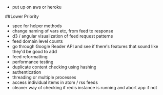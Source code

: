 * put up on aws or heroku

##Lower Priority

* spec for helper methods
* change naming of vars etc, from feed to response
* d3 / angular visualization of feed request patterns
* feed domain level counts
* go through Google Reader API and see if there's features that sound like they'd be good to add
* feed reformatting
* performance testing
* duplicate content checking using hashing
* authentication
* threading or multiple processes
* access individual items in atom / rss feeds
* cleaner way of checking if redis instance is running and abort app if not